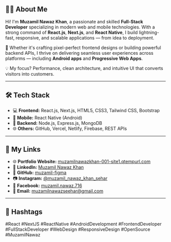 ## 👨‍💻 About Me

Hi! I'm **Muzamil Nawaz Khan**, a passionate and skilled **Full-Stack Developer** specializing in modern web and mobile technologies. With a strong command of **React.js**, **Next.js**, and **React Native**, I build lightning-fast, responsive, and scalable applications — from idea to deployment.

🚀 Whether it's crafting pixel-perfect frontend designs or building powerful backend APIs, I thrive on delivering seamless user experiences across platforms — including **Android apps** and **Progressive Web Apps**.

💡 My focus? Performance, clean architecture, and intuitive UI that converts visitors into customers.

---

## 🛠️ Tech Stack

- 💻 **Frontend:** React.js, Next.js, HTML5, CSS3, Tailwind CSS, Bootstrap
- 📱 **Mobile:** React Native (Android)
- 🧠 **Backend:** Node.js, Express.js, MongoDB
- 🌐 **Others:** GitHub, Vercel, Netlify, Firebase, REST APIs

---

## 🔗 My Links

- 🌐 **Portfolio Website:** [muzamilnawazkhan-001-site1.qtempurl.com](http://muzamilnawazkhan-001-site1.qtempurl.com/#projects)
- 💼 **LinkedIn:** [Muzamil Nawaz Khan](https://www.linkedin.com/in/muzamil-nawaz-78a738246)
- 🐙 **GitHub:** [muzamil-figma](https://github.com/muzamil-figma)
- 📷 **Instagram:** [@muzamil_nawaz_khan_sehar](https://www.instagram.com/muzamil_nawaz_khan_sehar?igsh=M2JycjNmOWJweGQ4)
- 📘 **Facebook:** [muzamil.nawaz.716](https://www.facebook.com/muzamil.nawaz.716?mibextid=rS40aB7S9Ucbxw6v)
- 📧 **Email:** muzamilnawazseehar@gmail.com

---

## 📢 Hashtags
#React #NextJS #ReactNative #AndroidDevelopment #FrontendDeveloper #FullStackDeveloper #WebDesign #ResponsiveDesign #OpenSource #MuzamilNawaz
